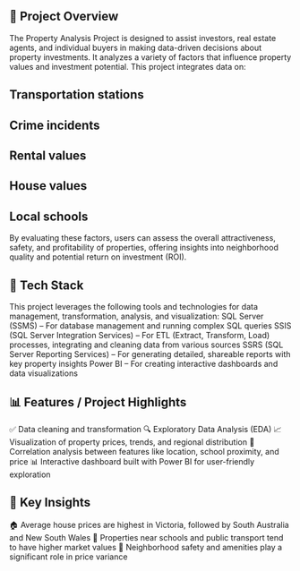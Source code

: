 ## 🏡 Project Overview
The Property Analysis Project is designed to assist investors, real estate agents, and individual buyers in making data-driven decisions about property investments. It analyzes a variety of factors that influence property values and investment potential.
This project integrates data on:
## Transportation stations
## Crime incidents
## Rental values
## House values
## Local schools
By evaluating these factors, users can assess the overall attractiveness, safety, and profitability of properties, offering insights into neighborhood quality and potential return on investment (ROI).

## 🧰 Tech Stack
This project leverages the following tools and technologies for data management, transformation, analysis, and visualization:
SQL Server (SSMS)  – For database management and running complex SQL queries
SSIS (SQL Server Integration Services) – For ETL (Extract, Transform, Load) processes, integrating and cleaning data from various sources
SSRS (SQL Server Reporting Services) – For generating detailed, shareable reports with key property insights
Power BI – For creating interactive dashboards and data visualizations

## 📊 Features / Project Highlights
✅ Data cleaning and transformation
🔍 Exploratory Data Analysis (EDA)
📈 Visualization of property prices, trends, and regional distribution
📌 Correlation analysis between features like location, school proximity, and price
📊 Interactive dashboard built with Power BI for user-friendly exploration

## 🧠 Key Insights
🏠 Average house prices are highest in Victoria, followed by South Australia and New South Wales
🏫 Properties near schools and public transport tend to have higher market values
📍 Neighborhood safety and amenities play a significant role in price variance
